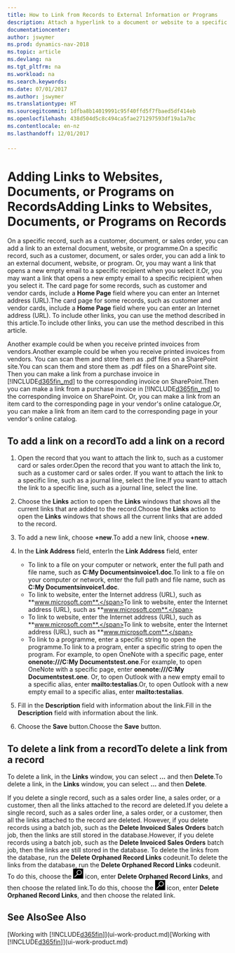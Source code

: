 ```yaml
---
title: How to Link from Records to External Information or Programs
description: Attach a hyperlink to a document or website to a specific record, such as a customer or document.
documentationcenter: 
author: jswymer
ms.prod: dynamics-nav-2018
ms.topic: article
ms.devlang: na
ms.tgt_pltfrm: na
ms.workload: na
ms.search.keywords: 
ms.date: 07/01/2017
ms.author: jswymer
ms.translationtype: HT
ms.sourcegitcommit: 1dfba8b14019991c95f40ffd5f7fbaed5df414eb
ms.openlocfilehash: 438d504d5c8c494ca5fae271297593df19a1a7bc
ms.contentlocale: en-nz
ms.lasthandoff: 12/01/2017

---
```

# <a name="adding-links-to-websites-documents-or-programs-on-records"></a><span data-ttu-id="9b99e-103">Adding Links to Websites, Documents, or Programs on Records</span><span class="sxs-lookup"><span data-stu-id="9b99e-103">Adding Links to Websites, Documents, or Programs on Records</span></span>
<span data-ttu-id="9b99e-104">On a specific record, such as a customer, document, or sales order, you can add a link to an external document, website, or programme.</span><span class="sxs-lookup"><span data-stu-id="9b99e-104">On a specific record, such as a customer, document, or sales order, you can add a link to an external document, website, or program.</span></span> <span data-ttu-id="9b99e-105">Or, you may want a link that opens a new empty email to a specific recipient when you select it.</span><span class="sxs-lookup"><span data-stu-id="9b99e-105">Or, you may want a link that opens a new empty email to a specific recipient when you select it.</span></span> <span data-ttu-id="9b99e-106">The card page for some records, such as customer and vendor cards, include a **Home Page** field where you can enter an Internet address (URL).</span><span class="sxs-lookup"><span data-stu-id="9b99e-106">The card page for some records, such as customer and vendor cards, include a **Home Page** field where you can enter an Internet address (URL).</span></span> <span data-ttu-id="9b99e-107">To include other links, you can use the method described in this article.</span><span class="sxs-lookup"><span data-stu-id="9b99e-107">To include other links, you can use the method described in this article.</span></span>

<span data-ttu-id="9b99e-108">Another example could be when you receive printed invoices from vendors.</span><span class="sxs-lookup"><span data-stu-id="9b99e-108">Another example could be when you receive printed invoices from vendors.</span></span> <span data-ttu-id="9b99e-109">You can scan them and store them as .pdf files on a SharePoint site.</span><span class="sxs-lookup"><span data-stu-id="9b99e-109">You can scan them and store them as .pdf files on a SharePoint site.</span></span> <span data-ttu-id="9b99e-110">Then you can make a link from a purchase invoice in [!INCLUDE[d365fin_md](includes/d365fin_md.md)] to the corresponding invoice on  SharePoint.</span><span class="sxs-lookup"><span data-stu-id="9b99e-110">Then you can make a link from a purchase invoice in [!INCLUDE[d365fin_md](includes/d365fin_md.md)] to the corresponding invoice on  SharePoint.</span></span> <span data-ttu-id="9b99e-111">Or, you can make a link from an item card to the corresponding page in your vendor's online catalogue.</span><span class="sxs-lookup"><span data-stu-id="9b99e-111">Or, you can make a link from an item card to the corresponding page in your vendor's online catalog.</span></span>
  
## <a name="to-add-a-link-on-a-record"></a><span data-ttu-id="9b99e-112">To add a link on a record</span><span class="sxs-lookup"><span data-stu-id="9b99e-112">To add a link on a record</span></span>   
  
1.  <span data-ttu-id="9b99e-113">Open the record that you want to attach the link to, such as a customer card or sales order.</span><span class="sxs-lookup"><span data-stu-id="9b99e-113">Open the record that you want to attach the link to, such as a customer card or sales order.</span></span> <span data-ttu-id="9b99e-114">If you want to attach the link to a specific line, such as a journal line, select the line.</span><span class="sxs-lookup"><span data-stu-id="9b99e-114">If you want to attach the link to a specific line, such as a journal line, select the line.</span></span>  
  
2.  <span data-ttu-id="9b99e-115">Choose the **Links** action to open the **Links** windows that shows all the current links that are added to the record.</span><span class="sxs-lookup"><span data-stu-id="9b99e-115">Choose the **Links** action to open the **Links** windows that shows all the current links that are added to the record.</span></span>

3. <span data-ttu-id="9b99e-116">To add a new link, choose **+new**.</span><span class="sxs-lookup"><span data-stu-id="9b99e-116">To add a new link, choose **+new**.</span></span> 
  
4.  <span data-ttu-id="9b99e-117">In the **Link Address** field, enter</span><span class="sxs-lookup"><span data-stu-id="9b99e-117">In the **Link Address** field, enter</span></span>

    -   <span data-ttu-id="9b99e-118">To link to a file on your computer or network, enter the full path and file name, such as  **C:My Documentsinvoice1.doc**.</span><span class="sxs-lookup"><span data-stu-id="9b99e-118">To link to a file on your computer or network, enter the full path and file name, such as  **C:My Documentsinvoice1.doc**.</span></span>
    -   <span data-ttu-id="9b99e-119">To link to website, enter the Internet address (URL), such as **www.microsoft.com**.</span><span class="sxs-lookup"><span data-stu-id="9b99e-119">To link to website, enter the Internet address (URL), such as **www.microsoft.com**.</span></span> 
    -   <span data-ttu-id="9b99e-120">To link to website, enter the Internet address (URL), such as **www.microsoft.com**.</span><span class="sxs-lookup"><span data-stu-id="9b99e-120">To link to website, enter the Internet address (URL), such as **www.microsoft.com**.</span></span> 
    -   <span data-ttu-id="9b99e-121">To link to a programme, enter a specific string to open the programme.</span><span class="sxs-lookup"><span data-stu-id="9b99e-121">To link to a program, enter a specific string to open the program.</span></span> <span data-ttu-id="9b99e-122">For example, to open OneNote with a specific page, enter **onenote:///C:My Documentstest.one**.</span><span class="sxs-lookup"><span data-stu-id="9b99e-122">For example, to open OneNote with a specific page, enter **onenote:///C:My Documentstest.one**.</span></span> <span data-ttu-id="9b99e-123">Or, to open Outlook with a new empty email to a specific alias, enter **mailto:testalias**.</span><span class="sxs-lookup"><span data-stu-id="9b99e-123">Or, to open Outlook with a new empty email to a specific alias, enter **mailto:testalias**.</span></span>  
  
5.  <span data-ttu-id="9b99e-124">Fill in the **Description** field with information about the link.</span><span class="sxs-lookup"><span data-stu-id="9b99e-124">Fill in the **Description** field with information about the link.</span></span>  
  
6.  <span data-ttu-id="9b99e-125">Choose the **Save** button.</span><span class="sxs-lookup"><span data-stu-id="9b99e-125">Choose the **Save** button.</span></span>  
  
## <a name="to-delete-a-link-from-a-record"></a><span data-ttu-id="9b99e-126">To delete a link from a record</span><span class="sxs-lookup"><span data-stu-id="9b99e-126">To delete a link from a record</span></span>  
  
<span data-ttu-id="9b99e-127">To delete a link, in the **Links** window, you can select **...** and then **Delete**.</span><span class="sxs-lookup"><span data-stu-id="9b99e-127">To delete a link, in the **Links** window, you can select **...** and then **Delete**.</span></span>

<span data-ttu-id="9b99e-128">If you delete a single record, such as a sales order line, a sales order, or a customer, then all the links attached to the record are deleted.</span><span class="sxs-lookup"><span data-stu-id="9b99e-128">If you delete a single record, such as a sales order line, a sales order, or a customer, then all the links attached to the record are deleted.</span></span> <span data-ttu-id="9b99e-129">However, if you delete records using a batch job, such as the **Delete Invoiced Sales Orders** batch job, then the links are still stored in the database.</span><span class="sxs-lookup"><span data-stu-id="9b99e-129">However, if you delete records using a batch job, such as the **Delete Invoiced Sales Orders** batch job, then the links are still stored in the database.</span></span> <span data-ttu-id="9b99e-130">To delete the links from the database, run the **Delete Orphaned Record Links** codeunit.</span><span class="sxs-lookup"><span data-stu-id="9b99e-130">To delete the links from the database, run the **Delete Orphaned Record Links** codeunit.</span></span> <span data-ttu-id="9b99e-131">To do this, choose the ![Search for Page or Report](media/ui-search/search_small.png "Search for Page or Report icon") icon, enter **Delete Orphaned Record Links**, and then choose the related link.</span><span class="sxs-lookup"><span data-stu-id="9b99e-131">To do this, choose the ![Search for Page or Report](media/ui-search/search_small.png "Search for Page or Report icon") icon, enter **Delete Orphaned Record Links**, and then choose the related link.</span></span>   
  
<!-- ### To run delete orphaned record links  
  
1.  Choose the ![Search for Page or Report](media/ui-search/search_small.png "Search for Page or Report icon") icon, enter **Data Deletion**, and then choose the related link.  
  
2.  On the **Data Deletion** page, choose **Tasks**, and then choose **Delete Orphaned Record Links**.  -->
  
## <a name="see-also"></a><span data-ttu-id="9b99e-132">See Also</span><span class="sxs-lookup"><span data-stu-id="9b99e-132">See Also</span></span>  
<span data-ttu-id="9b99e-133">[Working with [!INCLUDE[d365fin](includes/d365fin_md.md)]](ui-work-product.md)</span><span class="sxs-lookup"><span data-stu-id="9b99e-133">[Working with [!INCLUDE[d365fin](includes/d365fin_md.md)]](ui-work-product.md)</span></span>  
